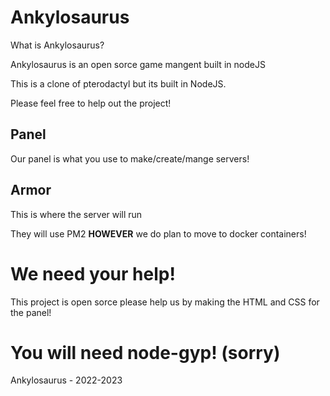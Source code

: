 # Ankylosaurus


What is Ankylosaurus?

Ankylosaurus is an open sorce game mangent built in nodeJS

This is a clone of pterodactyl but its built in NodeJS.

Please feel free to help out the project!


## Panel

Our panel is what you use to make/create/mange servers!

## Armor

This is where the server will run

They will use PM2 **HOWEVER** we do plan to move to docker containers!


# We need your help!

This project is open sorce please help us by making the HTML and CSS for the panel!

# You will need node-gyp! (sorry)

Ankylosaurus - 2022-2023
